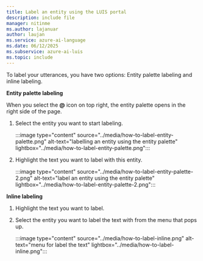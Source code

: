```yaml
---
title: Label an entity using the LUIS portal
description: include file
manager: nitinme
ms.author: lajanuar
author: laujan
ms.service: azure-ai-language
ms.date: 06/12/2025
ms.subservice: azure-ai-luis
ms.topic: include
---
```


To label your utterances, you have two options: Entity palette labeling and inline labeling. 

**Entity palette labeling**

When you select the **@** icon on top right, the entity palette opens in the right side of the page.

1. Select the entity you want to start labeling.

    :::image type="content" source="../media/how-to-label-entity-palette.png" alt-text="labelling an entity using the entity palette" lightbox="../media/how-to-label-entity-palette.png":::

1. Highlight the text you want to label with this entity.
    
    :::image type="content" source="../media/how-to-label-entity-palette-2.png" alt-text="label an entity using the entity palette" lightbox="../media/how-to-label-entity-palette-2.png":::

**Inline labeling**

1. Highlight the text you want to label.
2. Select the entity you want to label the text with from the menu that pops up.

    :::image type="content" source="../media/how-to-label-inline.png" alt-text="menu for label the text" lightbox="../media/how-to-label-inline.png":::
